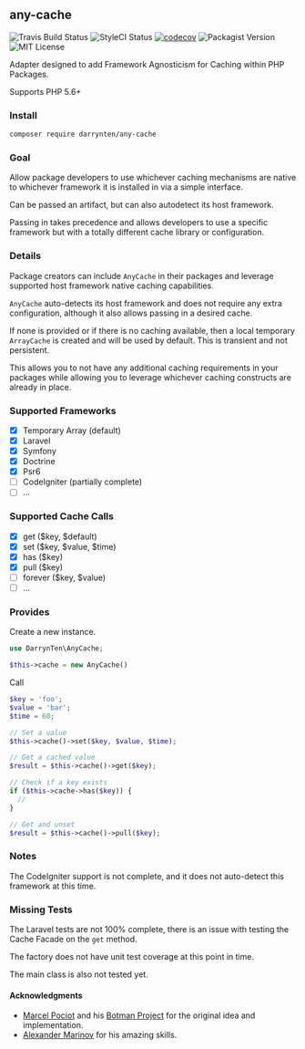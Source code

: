 ## any-cache

![Travis Build Status](https://travis-ci.org/darrynten/any-cache.svg?branch=master)
![StyleCI Status](https://styleci.io/repos/80923991/shield?branch=master)
[![codecov](https://codecov.io/gh/darrynten/any-cache/branch/master/graph/badge.svg)](https://codecov.io/gh/darrynten/any-cache)
![Packagist Version](https://img.shields.io/packagist/v/darrynten/any-cache.svg)
![MIT License](https://img.shields.io/github/license/darrynten/any-cache.svg)

Adapter designed to add Framework Agnosticism for Caching within PHP Packages.

Supports PHP 5.6+

### Install

```bash
composer require darrynten/any-cache
```

### Goal

Allow package developers to use whichever caching mechanisms are native
to whichever framework it is installed in via a simple interface.

Can be passed an artifact, but can also autodetect its host framework.

Passing in takes precedence and allows developers to use a specific
framework but with a totally different cache library or configuration.

### Details

Package creators can include `AnyCache` in their packages and leverage
supported host framework native caching capabilities.

`AnyCache` auto-detects its host framework and does not require any
extra configuration, although it also allows passing in a desired cache.

If none is provided or if there is no caching available, then a local
temporary `ArrayCache` is created and will be used by default. This is
transient and not persistent.

This allows you to not have any additional caching requirements in your
packages while allowing you  to leverage whichever caching constructs 
are already in place.

### Supported Frameworks

- [x] Temporary Array (default)
- [x] Laravel
- [x] Symfony
- [x] Doctrine
- [x] Psr6
- [ ] CodeIgniter (partially complete)
- [ ] ...

### Supported Cache Calls

- [x] get ($key, $default)
- [x] set ($key, $value, $time)
- [x] has ($key)
- [x] pull ($key)
- [ ] forever ($key, $value)
- [ ] ...

### Provides

Create a new instance.

```php
use DarrynTen\AnyCache;

$this->cache = new AnyCache()
```

Call

```php
$key = 'foo';
$value = 'bar';
$time = 60;

// Set a value
$this->cache()->set($key, $value, $time);

// Get a cached value
$result = $this->cache()->get($key);

// Check if a key exists
if ($this->cache->has($key)) {
  //
}

// Get and unset
$result = $this->cache()->pull($key);
```

### Notes

The CodeIgniter support is not complete, and it does not auto-detect
this framework at this time.

### Missing Tests

The Laravel tests are not 100% complete, there is an issue with
testing the Cache Facade on the `get` method.

The factory does not have unit test coverage at this point in time.

The main class is also not tested yet.

#### Acknowledgments

* [Marcel Pociot](https://github.com/mpociot) and his [Botman Project](https://github.com/mpociot/botman)
for the original idea and implementation.
* [Alexander Marinov](https://github.com/ssaki) for his amazing skills.


